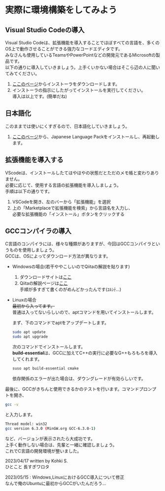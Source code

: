 # 実際に環境構築をしてみよう
## Visual Studio Codeの導入
Visual Studio Codeは、拡張機能を導入することでほぼすべての言語を、多くのOS上で動作させることができる強力なコードエディタです。  
みなさんも使用しているTeamsやPowerPointなどの開発元であるMicrosoftの製品です。  
以下の通りに導入していきましょう。上手くいかない場合はそこら辺の人に聞いてみてください。  
1. [ここのページ](https://code.visualstudio.com/)からインストーラをダウンロードします。  
2. インストーラの指示にしたがってインストールを実行してください。  
導入は以上です。(簡単だね)  
## 日本語化
このままでは使いにくすぎるので、日本語化していきましょう。  
1. [ここのページ](https://marketplace.visualstudio.com/items?itemName=MS-CEINTL.vscode-language-pack-ja)から、Japanese Language Packをインストールし、再起動します。  

## 拡張機能を導入する  
VScodeは、インストールしたてほやほやの状態だとただのメモ帳と変わりありません。  
必要に応じて、使用する言語の拡張機能を導入しましょう。  
手順は以下の通りです。
1. VSCodeを開き、左のバーから「拡張機能」を選択
2. 上の「Marketplaceで拡張機能を検索」から言語名を入力し、  
   必要な拡張機能の「インストール」ボタンをクリックする

## GCCコンパイラの導入
C言語のコンパイラには、様々な種類がありますが、今回はGCCコンパイラというものを使用しましょう。  
GCCは、OSによってダウンロード方法が異なります。  
- Windowsの場合(若干ややこしいのでQiitaの解説を貼ります)
  1. ダウンロードサイトは[ここ](https://osdn.net/projects/mingw/downloads/68260/mingw-get-setup.exe/)
  2. Qiitaの解説ページは[ここ](https://qiita.com/ryo-sato/items/00c17469978e47d91a09)  
   手順が多すぎて書くのがめんどかったんです(ﾕﾙｼﾃ...)
-  Linuxの場合  
   ~~最初から入ってます。~~  
   普通は入ってないらしいので、aptコマンドを用いてインストールします。  

   まず、下のコマンドでaptをアップデートします。
   ```sh
   sudo apt update
   sudo apt upgrade
   ```

   次のコマンドでインストールします。  
   **build-essential**は、GCCに加えてC++の実行に必要なG++もろもろを導入してくれます。
   ```sh
   suso apt build-essential cmake
   ```

   依存関係のエラーが出た場合は、ダウングレードが有効らしいです。　　


最後に、GCCがきちんと使用できるかのテストを行います。コマンドプロンプトを開き、  
```sh
gcc -v
```
と入力します。
```sh
Thread model: win32
gcc version 6.3.0 (MinGW.org GCC-6.3.0-1)
```
など、バージョンが表示されたら大成功です。  
上手く動作しない場合は、先輩と一緒に確認しましょう。  
これでC言語の開発環境が整いました。

2023/04/17 written by Kohki S.  
ひとこと 長すぎワロタ

2023/05/15 : Windows,LinuxにおけるGCC導入について修正  
なんで俺のUbuntuに最初からGCCがいたんだろう...

